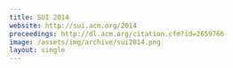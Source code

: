 ```yaml
---
title: SUI 2014
website: http://sui.acm.org/2014
proceedings: http://dl.acm.org/citation.cfm?id=2659766
image: /assets/img/archive/sui2014.png
layout: single
---
```

